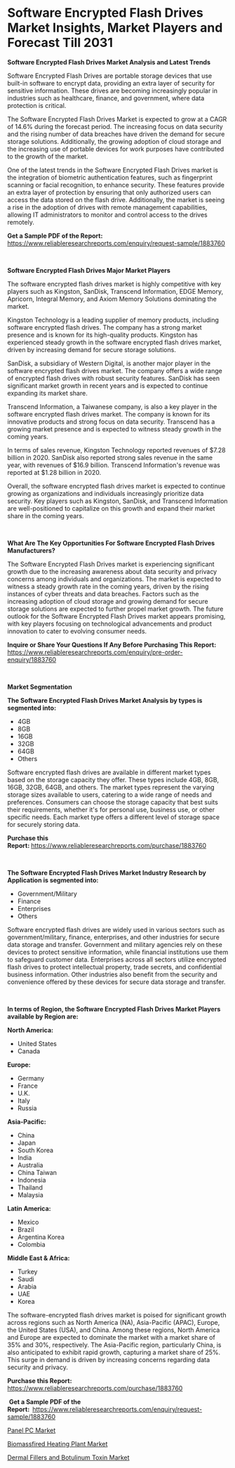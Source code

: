 <p><h1>Software Encrypted Flash Drives Market Insights, Market Players and Forecast Till 2031</h1></p><p><strong>Software Encrypted Flash Drives Market Analysis and Latest Trends</strong></p>
<p><p>Software Encrypted Flash Drives are portable storage devices that use built-in software to encrypt data, providing an extra layer of security for sensitive information. These drives are becoming increasingly popular in industries such as healthcare, finance, and government, where data protection is critical.</p><p>The Software Encrypted Flash Drives Market is expected to grow at a CAGR of 14.6% during the forecast period. The increasing focus on data security and the rising number of data breaches have driven the demand for secure storage solutions. Additionally, the growing adoption of cloud storage and the increasing use of portable devices for work purposes have contributed to the growth of the market.</p><p>One of the latest trends in the Software Encrypted Flash Drives market is the integration of biometric authentication features, such as fingerprint scanning or facial recognition, to enhance security. These features provide an extra layer of protection by ensuring that only authorized users can access the data stored on the flash drive. Additionally, the market is seeing a rise in the adoption of drives with remote management capabilities, allowing IT administrators to monitor and control access to the drives remotely.</p></p>
<p><strong>Get a Sample PDF of the Report:&nbsp;</strong> <a href="https://www.reliableresearchreports.com/enquiry/request-sample/1883760">https://www.reliableresearchreports.com/enquiry/request-sample/1883760</a></p>
<p>&nbsp;</p>
<p><strong>Software Encrypted Flash Drives Major Market Players</strong></p>
<p><p>The software encrypted flash drives market is highly competitive with key players such as Kingston, SanDisk, Transcend Information, EDGE Memory, Apricorn, Integral Memory, and Axiom Memory Solutions dominating the market. </p><p>Kingston Technology is a leading supplier of memory products, including software encrypted flash drives. The company has a strong market presence and is known for its high-quality products. Kingston has experienced steady growth in the software encrypted flash drives market, driven by increasing demand for secure storage solutions.</p><p>SanDisk, a subsidiary of Western Digital, is another major player in the software encrypted flash drives market. The company offers a wide range of encrypted flash drives with robust security features. SanDisk has seen significant market growth in recent years and is expected to continue expanding its market share.</p><p>Transcend Information, a Taiwanese company, is also a key player in the software encrypted flash drives market. The company is known for its innovative products and strong focus on data security. Transcend has a growing market presence and is expected to witness steady growth in the coming years.</p><p>In terms of sales revenue, Kingston Technology reported revenues of $7.28 billion in 2020. SanDisk also reported strong sales revenue in the same year, with revenues of $16.9 billion. Transcend Information's revenue was reported at $1.28 billion in 2020.</p><p>Overall, the software encrypted flash drives market is expected to continue growing as organizations and individuals increasingly prioritize data security. Key players such as Kingston, SanDisk, and Transcend Information are well-positioned to capitalize on this growth and expand their market share in the coming years.</p></p>
<p>&nbsp;</p>
<p><strong>What Are The Key Opportunities For Software Encrypted Flash Drives Manufacturers?</strong></p>
<p><p>The Software Encrypted Flash Drives market is experiencing significant growth due to the increasing awareness about data security and privacy concerns among individuals and organizations. The market is expected to witness a steady growth rate in the coming years, driven by the rising instances of cyber threats and data breaches. Factors such as the increasing adoption of cloud storage and growing demand for secure storage solutions are expected to further propel market growth. The future outlook for the Software Encrypted Flash Drives market appears promising, with key players focusing on technological advancements and product innovation to cater to evolving consumer needs.</p></p>
<p><strong>Inquire or Share Your Questions If Any Before Purchasing This Report:</strong> <a href="https://www.reliableresearchreports.com/enquiry/pre-order-enquiry/1883760">https://www.reliableresearchreports.com/enquiry/pre-order-enquiry/1883760</a></p>
<p>&nbsp;</p>
<p><strong>Market Segmentation</strong></p>
<p><strong>The Software Encrypted Flash Drives Market Analysis by types is segmented into:</strong></p>
<p><ul><li>4GB</li><li>8GB</li><li>16GB</li><li>32GB</li><li>64GB</li><li>Others</li></ul></p>
<p><p>Software encrypted flash drives are available in different market types based on the storage capacity they offer. These types include 4GB, 8GB, 16GB, 32GB, 64GB, and others. The market types represent the varying storage sizes available to users, catering to a wide range of needs and preferences. Consumers can choose the storage capacity that best suits their requirements, whether it's for personal use, business use, or other specific needs. Each market type offers a different level of storage space for securely storing data.</p></p>
<p><strong>Purchase this Report:&nbsp;</strong><a href="https://www.reliableresearchreports.com/purchase/1883760">https://www.reliableresearchreports.com/purchase/1883760</a></p>
<p>&nbsp;</p>
<p><strong>The Software Encrypted Flash Drives Market Industry Research by Application is segmented into:</strong></p>
<p><ul><li>Government/Military</li><li>Finance</li><li>Enterprises</li><li>Others</li></ul></p>
<p><p>Software encrypted flash drives are widely used in various sectors such as government/military, finance, enterprises, and other industries for secure data storage and transfer. Government and military agencies rely on these devices to protect sensitive information, while financial institutions use them to safeguard customer data. Enterprises across all sectors utilize encrypted flash drives to protect intellectual property, trade secrets, and confidential business information. Other industries also benefit from the security and convenience offered by these devices for secure data storage and transfer.</p></p>
<p>&nbsp;</p>
<p><strong>In terms of Region, the Software Encrypted Flash Drives Market Players available by Region are:</strong></p>
<p>
    <p> <strong> North America: </strong>
        <ul>
            <li>United States</li>
            <li>Canada</li>
        </ul>
        </p> 
    <p> <strong> Europe: </strong>
        <ul>
            <li>Germany</li>
            <li>France</li>
            <li>U.K.</li>
            <li>Italy</li>
            <li>Russia</li>
        </ul>
        </p> 
    <p> <strong> Asia-Pacific: </strong>
        <ul>
            <li>China</li>
            <li>Japan</li>
            <li>South Korea</li>
            <li>India</li>
            <li>Australia</li>
            <li>China Taiwan</li>
            <li>Indonesia</li>
            <li>Thailand</li>
            <li>Malaysia</li>
        </ul>
        </p> 
    <p> <strong> Latin America: </strong>
        <ul>
            <li>Mexico</li>
            <li>Brazil</li>
            <li>Argentina Korea</li>
            <li>Colombia</li>
        </ul>
        </p> 
    <p> <strong> Middle East & Africa: </strong>
        <ul>
            <li>Turkey</li>
            <li>Saudi</li>
            <li>Arabia</li>
            <li>UAE</li>
            <li>Korea</li>
        </ul>
    </p>
    </p>
<p><p>The software-encrypted flash drives market is poised for significant growth across regions such as North America (NA), Asia-Pacific (APAC), Europe, the United States (USA), and China. Among these regions, North America and Europe are expected to dominate the market with a market share of 35% and 30%, respectively. The Asia-Pacific region, particularly China, is also anticipated to exhibit rapid growth, capturing a market share of 25%. This surge in demand is driven by increasing concerns regarding data security and privacy.</p></p>
<p><strong>Purchase this Report: </strong><a href="https://www.reliableresearchreports.com/purchase/1883760">https://www.reliableresearchreports.com/purchase/1883760</a></p>
<p>&nbsp;<strong>Get a Sample PDF of the Report:&nbsp;&nbsp;</strong><a href="https://www.reliableresearchreports.com/enquiry/request-sample/1883760">https://www.reliableresearchreports.com/enquiry/request-sample/1883760</a></p>
<p><strong></strong></p>
<p><p><a href="https://www.linkedin.com/pulse/decoding-panel-pc-market-deep-dive-latest-trends-segmentation-uvwje?trackingId=m5pU8pxu%2BEJFlFp7BgF9xQ%3D%3D">Panel PC Market</a></p><p><a href="https://www.linkedin.com/pulse/biomassfired-heating-plant-market-size-share-amp-trends-0v4ve?trackingId=Jyt%2Fw6IgA2Gkd5MyHD%2FdSg%3D%3D">Biomassfired Heating Plant Market</a></p><p><a href="https://www.linkedin.com/pulse/dermal-fillers-botulinum-toxin-market-research-report-c7sie?trackingId=TH2ybQzZJ4JpN3hPm1Ihyg%3D%3D">Dermal Fillers and Botulinum Toxin Market</a></p></p>